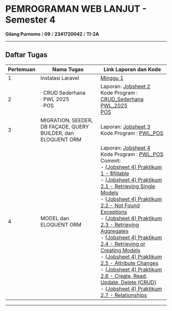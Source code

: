 # PEMROGRAMAN WEB LANJUT - Semester 4

**Gilang Purnomo** / **09** / **2341720042** / **TI-2A**

---

## Daftar Tugas

| Pertemuan | Nama Tugas                                               | Link Laporan dan Kode |
|-----------|----------------------------------------------------------|-----------------------|
| 1         | Instalasi Laravel                                        | [Minggu 1](https://github.com/Gilangp/Pemrograman_Web_Lanjut/tree/main/Minggu%201/Install_Laravel_10) |
| 2         | · CRUD Sederhana <br> · PWL 2025 <br> · POS              | Laporan: [Jobsheet 2](https://github.com/Gilangp/Pemrograman_Web_Lanjut/blob/main/Minggu%202/Jobsheet%202_Gilang%20Purnomo.pdf) <br> Kode Program : [CRUD_Sederhana](https://github.com/Gilangp/Pemrograman_Web_Lanjut/tree/main/Minggu%202/CRUD_Sederhana) <br>                     [PWL_2025](https://github.com/Gilangp/Pemrograman_Web_Lanjut/tree/main/Minggu%202/PWL_2025) <br> [POS](https://github.com/Gilangp/Pemrograman_Web_Lanjut/tree/main/Minggu%202/POS) |
| 3         | MIGRATION, SEEDER, DB FAÇADE, QUERY BUILDER, dan ELOQUENT ORM | Laporan: [Jobsheet 3](https://github.com/Gilangp/Pemrograman_Web_Lanjut/blob/main/Minggu%203/Jobsheet%203_Gilang%20Purnomo.pdf) <br> Kode Program : [PWL_POS](https://github.com/Gilangp/Pemrograman_Web_Lanjut/tree/main/Minggu%203/PWL_POS) |
| 4         | MODEL dan ELOQUENT ORM                                   | Laporan: [Jobsheet 4](https://github.com/Gilangp/Pemrograman_Web_Lanjut/blob/main/Minggu%204/Jobsheet%204_Gilang%20Purnomo.pdf) <br> Kode Program : [PWL_POS](https://github.com/Gilangp/Pemrograman_Web_Lanjut/tree/main/PWL_POS) <br>                                               Commit: <br> - [(Jobsheet 4) Praktikum 1 - $fillable](https://github.com/Gilangp/Pemrograman_Web_Lanjut/commit/03807c0b18d593430b66285df77c72d5f95aa2da) <br> - [(Jobsheet 4) Praktikum 2.1 - Retrieving Single Models](https://github.com/Gilangp/Pemrograman_Web_Lanjut/commit/00fcda42f206d1186a456b062b295d832ffcef56) <br> - [(Jobsheet 4) Praktikum 2.2 - Not Found Exceptions](https://github.com/Gilangp/Pemrograman_Web_Lanjut/commit/d99370ed7f6212605253ca95d91d8b7ac1bd1b0f) <br> - [(Jobsheet 4) Praktikum 2.3 - Retrieving Aggregates](https://github.com/Gilangp/Pemrograman_Web_Lanjut/commit/ae225bf8c942dfd60a15007bcff447636ef62d9c) <br> - [(Jobsheet 4) Praktikum 2.4 - Retrieving or Creating Models](https://github.com/Gilangp/Pemrograman_Web_Lanjut/commit/40dfb649a66d0f59eb61da0afcd0e65166f32235) <br> - [(Jobsheet 4) Praktikum 2.5 - Attribute Changes](https://github.com/Gilangp/Pemrograman_Web_Lanjut/commit/1e52359c06806bc34e4b91c285477aad95c9df60) <br> - [(Jobsheet 4) Praktikum 2.6 - Create, Read, Update, Delete (CRUD)](https://github.com/Gilangp/Pemrograman_Web_Lanjut/commit/aa57b2c31098b1efadedb1e85bee7caf4d046992) <br> - [(Jobsheet 4) Praktikum 2.7 - Relationships](https://github.com/Gilangp/Pemrograman_Web_Lanjut/commit/e75a035760be4b088c947125d05680948a0e49a2) |


---
